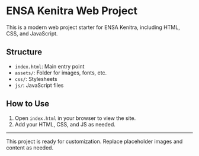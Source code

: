 # ENSA Kenitra Web Project

This is a modern web project starter for ENSA Kenitra, including HTML, CSS, and JavaScript. 

## Structure
- `index.html`: Main entry point
- `assets/`: Folder for images, fonts, etc.
- `css/`: Stylesheets
- `js/`: JavaScript files

## How to Use
1. Open `index.html` in your browser to view the site.
2. Add your HTML, CSS, and JS as needed.

---

This project is ready for customization. Replace placeholder images and content as needed.
